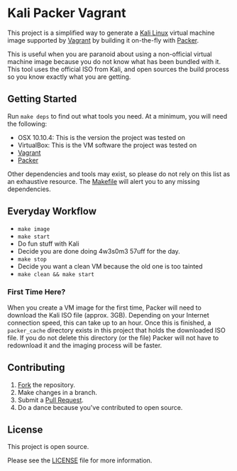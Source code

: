# Kali Packer Vagrant

This project is a simplified way to generate a
[Kali Linux](https://www.kali.org/) virtual machine image supported
by [Vagrant](https://www.vagrantup.com/) by building it on-the-fly
with [Packer](https://packer.io/).

This is useful when you are paranoid about using a non-official virtual
machine image because you do not know what has been bundled with it. This
tool uses the official ISO from Kali, and open sources the build process
so you know exactly what you are getting.

## Getting Started

Run ``make deps`` to find out what tools you need.  At a minimum, you will
need the following:

* OSX 10.10.4: This is the version the project was tested on
* VirtualBox: This is the VM software the project was tested on
* [Vagrant](https://docs.vagrantup.com/v2/installation/)
* [Packer](https://www.packer.io/intro/getting-started/setup.html)

Other dependencies and tools may exist, so please do not rely on this
list as an exhaustive resource.  The [Makefile](Makefile) will alert
you to any missing dependencies.

## Everyday Workflow

* ``make image``
* ``make start``
* Do fun stuff with Kali
* Decide you are done doing 4w3s0m3 57uff for the day.
* ``make stop``
* Decide you want a clean VM because the old one is too tainted
* ``make clean && make start``

### First Time Here?

When you create a VM image for the first time, Packer will need to
download the Kali ISO file (approx. 3GB).  Depending on your Internet
connection speed, this can take up to an hour.  Once this is finished, a
``packer_cache`` directory exists in this project that holds the
downloaded ISO file.  If you do not delete this directory (or the file)
Packer will not have to redownload it and the imaging process will
be faster.

## Contributing

1. [Fork](https://help.github.com/articles/fork-a-repo/) the repository.
1. Make changes in a branch.
1. Submit a [Pull Request](https://help.github.com/articles/using-pull-requests/).
1. Do a dance because you've contributed to open source.

## License

This project is open source.

Please see the [LICENSE](LICENSE) file for more information.

